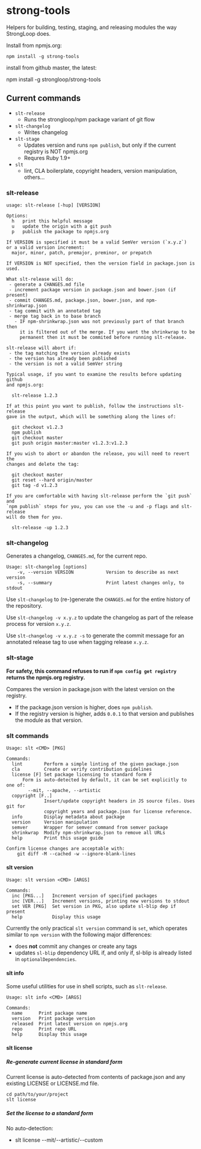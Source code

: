 strong-tools
============

Helpers for building, testing, staging, and releasing modules the way StrongLoop
does.

Install from npmjs.org:

    npm install -g strong-tools

install from github master, the latest:

   npm install -g strongloop/strong-tools

## Current commands

 * `slt-release`
   * Runs the strongloop/npm package variant of git flow
 * `slt-changelog`
   * Writes changelog
 * `slt-stage`
   * Updates version and runs `npm publish`, but only if the current registry is NOT npmjs.org
   * Requres Ruby 1.9+
 * `slt`
   * lint, CLA boilerplate, copyright headers, version manipulation, others...

### slt-release

```
usage: slt-release [-hup] [VERSION]

Options:
  h   print this helpful message
  u   update the origin with a git push
  p   publish the package to npmjs.org

If VERSION is specified it must be a valid SemVer version (`x.y.z`)
or a valid version increment:
  major, minor, patch, premajor, preminor, or prepatch

If VERSION is NOT specified, then the version field in package.json is
used.

What slt-release will do:
 - generate a CHANGES.md file
 - increment package version in package.json and bower.json (if present)
 - commit CHANGES.md, package.json, bower.json, and npm-shrinkwrap.json
 - tag commit with an annotated tag
 - merge tag back in to base branch
   - IF npm-shrinkwrap.json was not previously part of that branch then
     it is filtered out of the merge. If you want the shrinkwrap to be
     permanent then it must be commited before running slt-release.

slt-release will abort if:
 - the tag matching the version already exists
 - the version has already been published
 - the version is not a valid SemVer string

Typical usage, if you want to examine the results before updating github
and npmjs.org:

  slt-release 1.2.3

If at this point you want to publish, follow the instructions slt-release
gave in the output, which will be something along the lines of:

  git checkout v1.2.3
  npm publish
  git checkout master
  git push origin master:master v1.2.3:v1.2.3

If you wish to abort or abandon the release, you will need to revert the
changes and delete the tag:

  git checkout master
  git reset --hard origin/master
  git tag -d v1.2.3

If you are comfortable with having slt-release perform the `git push` and
`npm publish` steps for you, you can use the -u and -p flags and slt-release
will do them for you.

  slt-release -up 1.2.3
```

### slt-changelog

Generates a changelog, `CHANGES.md`, for the current repo.

```
Usage: slt-changelog [options]
    -v, --version VERSION            Version to describe as next version
    -s, --summary                    Print latest changes only, to stdout
```

Use `slt-changelog` to (re-)generate the `CHANGES.md` for the entire history
of the repository.

Use `slt-changelog -v x.y.z` to update the changelog as part of the release
process for version `x.y.z`.

Use `slt-changelog -v x.y.z -s` to generate the commit message for an annotated
release tag to use when tagging release `x.y.z`.

### slt-stage

**For safety, this command refuses to run if `npm config get registry` returns
the npmjs.org registry.**

Compares the version in package.json with the latest version on the registry.
 * If the package.json version is higher, does `npm publish`.
 * If the registry version is higher, adds `0.0.1` to that version and publishes
   the module as that version.

### slt commands

```
Usage: slt <CMD> [PKG]

Commands:
  lint        Perform a simple linting of the given package.json
  cla         Create or verify contribution guidelines
  license [F] Set package licensing to standard form F
      Form is auto-detected by default, it can be set explicitly to one of:
        --mit, --apache, --artistic
  copyright [F..]
              Insert/update copyright headers in JS source files. Uses git for
              copyright years and package.json for license reference.
  info        Display metadata about package
  version     Version manipulation
  semver      Wrapper for semver command from semver package
  shrinkwrap  Modify npm-shrinkwrap.json to remove all URLs
  help        Print this usage guide

Confirm license changes are acceptable with:
    git diff -M --cached -w --ignore-blank-lines
```

#### slt version

```
Usage: slt version <CMD> [ARGS]

Commands:
  inc [PKG...]   Increment version of specified packages
  inc [VER...]   Increment versions, printing new versions to stdout
  set VER [PKG]  Set version in PKG, also update sl-blip dep if present
  help           Display this usage
```

Currently the only practical `slt version` command is `set`, which operates
similar to `npm version` with the following major differences:
 * does **not** commit any changes or create any tags
 * updates `sl-blip` dependency URL if, and only if, sl-blip is already
   listed in `optionalDependencies`.

#### slt info

Some useful utilities for use in shell scripts, such as `slt-release`.

```
Usage: slt info <CMD> [ARGS]

Commands:
  name      Print package name
  version   Print package version
  released  Print latest version on npmjs.org
  repo      Print repo URL
  help      Display this usage
```

#### slt license

##### Re-generate current license in standard form

Current license is auto-detected from contents of package.json and any existing LICENSE
or LICENSE.md file.

```
cd path/to/your/project
slt license
```

##### Set the license to a standard form

No auto-detection:
- slt license --mit/--artistic/--custom
